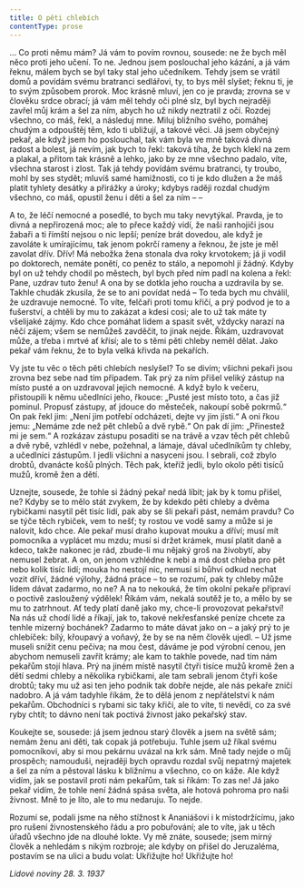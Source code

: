 ```yaml
---
title: O pěti chlebích
contentType: prose
---
```


<section>

… Co proti němu mám? Já vám to povím rovnou, sousede: ne že bych měl něco proti jeho učení. To ne. Jednou jsem poslouchal jeho kázání, a já vám řeknu, málem bych se byl taky stal jeho učedníkem. Tehdy jsem se vrátil domů a povídám svému bratranci sedlářovi, ty, to bys měl slyšet; řeknu ti, je to svým způsobem prorok. Moc krásně mluví, jen co je pravda; zrovna se v člověku srdce obrací; já vám měl tehdy oči plné slz, byl bych nejraději zavřel můj krám a šel za ním, abych ho už nikdy neztratil z očí. Rozdej všechno, co máš, řekl, a následuj mne. Miluj bližního svého, pomáhej chudým a odpouštěj těm, kdo ti ubližují, a takové věci. Já jsem obyčejný pekař, ale když jsem ho poslouchal, tak vám byla ve mně taková divná radost a bolest, já nevím, jak bych to řekl: taková tíha, že bych klekl na zem a plakal, a přitom tak krásně a lehko, jako by ze mne všechno padalo, víte, všechna starost i zlost. Tak já tehdy povídám svému bratranci, ty troubo, mohl by ses stydět; mluvíš samé hamižnosti, co ti je kdo dlužen a že máš platit tyhlety desátky a přirážky a úroky; kdybys raději rozdal chudým všechno, co máš, opustil ženu i děti a šel za ním – –

A to, že léčí nemocné a posedlé, to bych mu taky nevytýkal. Pravda, je to divná a nepřirozená moc; ale to přece každý vidí, že naši ranhojiči jsou žabaři a ti římští nejsou o nic lepší; peníze brát dovedou, ale když je zavoláte k umírajícímu, tak jenom pokrčí rameny a řeknou, že jste je měl zavolat dřív. Dřív! Má nebožka žena stonala dva roky krvotokem; já ji vodil po doktorech, nemáte ponětí, co peněz to stálo, a nepomohl jí žádný. Kdyby byl on už tehdy chodil po městech, byl bych před ním padl na kolena a řekl: Pane, uzdrav tuto ženu! A ona by se dotkla jeho roucha a uzdravila by se. Takhle chudák zkusila, že se to ani povídat nedá – To teda bych mu chválil, že uzdravuje nemocné. To víte, felčaři proti tomu křičí, a prý podvod je to a fušerství, a chtěli by mu to zakázat a kdesi cosi; ale to už tak máte ty všelijaké zájmy. Kdo chce pomáhat lidem a spasit svět, vždycky narazí na něčí zájem; všem se nemůžeš zavděčit, to jinak nejde. Říkám, uzdravovat může, a třeba i mrtvé ať křísí; ale to s těmi pěti chleby neměl dělat. Jako pekař vám řeknu, že to byla velká křivda na pekařích.

Vy jste tu věc o těch pěti chlebích neslyšel? To se divím; všichni pekaři jsou zrovna bez sebe nad tím případem. Tak prý za ním přišel veliký zástup na místo pusté a on uzdravoval jejich nemocné. A když bylo k večeru, přistoupili k němu učedlníci jeho, řkouce: „Pusté jest místo toto, a čas již pominul. Propusť zástupy, ať jdouce do městeček, nakoupí sobě pokrmů.“ On pak řekl jim: „Není jim potřebí odcházeti, dejte vy jim jísti.“ A oni řkou jemu: „Nemáme zde než pět chlebů a dvě rybě.“ On pak dí jim: „Přinestež mi je sem.“ A rozkázav zástupu posaditi se na trávě a vzav těch pět chlebů a dvě rybě, vzhlédl v nebe, požehnal, a lámaje, dával učedlníkům ty chleby, a učedlníci zástupům. I jedli všichni a nasyceni jsou. I sebrali, což zbylo drobtů, dvanácte košů plných. Těch pak, kteříž jedli, bylo okolo pěti tisíců mužů, kromě žen a dětí.

Uznejte, sousede, že tohle si žádný pekař nedá líbit; jak by k tomu přišel, ne? Kdyby se to mělo stát zvykem, že by kdekdo pěti chleby a dvěma rybičkami nasytil pět tisíc lidí, pak aby se šli pekaři pást, nemám pravdu? Co se týče těch rybiček, vem to nešť; ty rostou ve vodě samy a může si je nalovit, kdo chce. Ale pekař musí draho kupovat mouku a dříví; musí mít pomocníka a vyplácet mu mzdu; musí si držet krámek, musí platit daně a kdeco, takže nakonec je rád, zbude-li mu nějaký groš na živobytí, aby nemusel žebrat. A on, on jenom vzhlédne k nebi a má dost chleba pro pět nebo kolik tisíc lidí; mouka ho nestojí nic, nemusí si bůhví odkud nechat vozit dříví, žádné výlohy, žádná práce – to se rozumí, pak ty chleby může lidem dávat zadarmo, no ne? A na to nekouká, že tím okolní pekaře připraví o poctivě zasloužený výdělek! Říkám vám, nekalá soutěž je to, a mělo by se mu to zatrhnout. Ať tedy platí daně jako my, chce-li provozovat pekařství! Na nás už chodí lidé a říkají, jak to, takové nekřesťanské peníze chcete za tenhle mizerný bochánek? Zadarmo to máte dávat jako on – a jaký prý to je chlebíček: bílý, křoupavý a voňavý, že by se na něm člověk ujedl. – Už jsme museli snížit cenu pečiva; na mou čest, dáváme je pod výrobní cenou, jen abychom nemuseli zavřít krámy; ale kam to takhle povede, nad tím nám pekařům stojí hlava. Prý na jiném místě nasytil čtyři tisíce mužů kromě žen a dětí sedmi chleby a několika rybičkami, ale tam sebrali jenom čtyři koše drobtů; taky mu už asi ten jeho podnik tak dobře nejde, ale nás pekaře zničí nadobro. A já vám tadyhle říkám, že to dělá jenom z nepřátelství k nám pekařům. Obchodníci s rybami sic taky křičí, ale to víte, ti nevědí, co za své ryby chtít; to dávno není tak poctivá živnost jako pekařský stav.

Koukejte se, sousede: já jsem jednou starý člověk a jsem na světě sám; nemám ženu ani děti, tak copak já potřebuju. Tuhle jsem už říkal svému pomocníkovi, aby si mou pekárnu uvázal na krk sám. Mně tady nejde o můj prospěch; namouduši, nejraději bych opravdu rozdal svůj nepatrný majetek a šel za ním a pěstoval lásku k bližnímu a všechno, co on káže. Ale když vidím, jak se postavil proti nám pekařům, tak si říkám: To zas ne! Já jako pekař vidím, že tohle není žádná spása světa, ale hotová pohroma pro naši živnost. Mně to je líto, ale to mu nedaruju. To nejde.

Rozumí se, podali jsme na něho stížnost k Ananiášovi i k místodržícímu, jako pro rušení živnostenského řádu a pro pobuřování; ale to víte, jak u těch úřadů všechno jde na dlouhé lokte. Vy mě znáte, sousede; jsem mírný člověk a nehledám s nikým rozbroje; ale kdyby on přišel do Jeruzaléma, postavím se na ulici a budu volat: Ukřižujte ho! Ukřižujte ho!

_Lidové noviny 28. 3. 1937_

</section>

[^1]: Votant (lat.) – přísedící u soudu. _Pozn. red_.

[^2]: Chlamyda (řec.) – plášť ve starém Řecku nošený přes levé rameno a sepnutý kovovou sponou. _Pozn. red_.

[^3]: Agora (řec.) – shromaždiště lidu. _Pozn. red_.

[^4]: Jednoroční beránci z jarního vrhu. _Pozn. red_.

[^5]: Megara – jedno z nejmocnějších starořeckých měst. _Pozn. red_.

[^6]: Boiótia – oblast středního Řecka. _Pozn. red_.

[^7]: Andres Boiótikoi – mužové boiótští. _Pozn. red_.

[^8]: Búlé (řec.) – poradní sbor se správní a soudní pravomocí. _Pozn. red_.

[^9]: Senonové – galský kmen, žijící mezi Loirou a Seinou. _Pozn. red_.

[^10]: Nunvář – zvěrokleštič. _Pozn. red_.

[^11]: Rabboni (aram.) – učiteli, mistře. _Pozn. red_.

[^12]: Synedrium/synedrion (řec.) – nejvyšší orgán moci v Judeji. _Pozn. red_.

[^13]: Hakeldama (aram.) – pohřebiště u Jeruzaléma pro cizozemce. _Pozn. red_.

[^14]: Virtus (lat.) – mužná cnost, ušlechtilost, síla, statečnost. _Pozn. red_.

[^15]: Augur (lat.) – ptakopravec, věštec předpovídající z letu ptáků. _Pozn. red_.

[^16]: O maličkosti se soudce nezajímá (velký duch nedbá malicherností). _Pozn. red_.

[^17]: Arián – člověk popírající Kristovo božství (přinesl ji Arius, alexandrijský, křesťanský kazatel). _Pozn. red_.

[^18]: Podestà vicegerente (ital.) – zástupce podesty (městského správního a soudního úředníka). _Pozn. red_.

[^19]: Karbunkul – tmavočervený drahokam (rubín, granát…). _Pozn. red_.

[^20]: Leporello – sluha, postava z Mozartovy opery Don Giovanni. _Pozn. red_.

[^21]: Exces in venere (lat.) – nestřídmost, výstřednost v pohlavním životě. _Pozn. red_.

[^22]: Albergo (ital.) – hostinec. _Pozn. red_.

[^23]: Nejdůstojnější blahorodí. _Pozn. red_.

[^24]: Vysoce vážený duchovní. _Pozn. red_.

[^25]: Scaligerové – šlechtický rod vládnoucí ve středověku. _Pozn. red_.

[^26]: Crapulone (ital.) – světák, zhýralec, opilec… _Pozn. red_.

[^27]: Vražedné přepadení. _Pozn. red_.

[^28]: Padouch. _Pozn. red_.

[^29]: Chlapec. _Pozn. red_.

[^30]: Zecchino – zlaťák, bývalá benátská zlatá mince. _Pozn. red_.

[^31]: Dělat honéry (z franc. honeur) – projevovat úctu, čest. _Pozn. red._

[^32]: Ať slouží. _Pozn. red._

[^33]: Kletba, nadávka (dosl. prase, vepř). _Pozn. red._

[^34]: Zatracený chlapík, darebák, lump. _Pozn. red._

[^35]: Hrome! _Pozn. red._

[^36]: Jak jste veliký! _Pozn. red._
